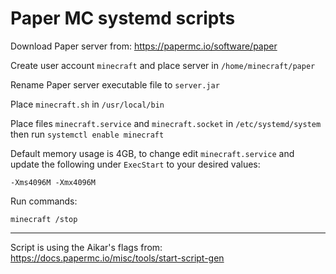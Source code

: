 # Paper MC systemd scripts

Download Paper server from:
<https://papermc.io/software/paper>

Create user account `minecraft` and place server in `/home/minecraft/paper`

Rename Paper server executable file to `server.jar`

Place `minecraft.sh` in `/usr/local/bin`

Place files `minecraft.service` and `minecraft.socket` in `/etc/systemd/system` then run `systemctl enable minecraft`

Default memory usage is 4GB, to change edit `minecraft.service` and update the following under `ExecStart` to your desired values:
```
-Xms4096M -Xmx4096M
```

Run commands:
```
minecraft /stop
```

-----

Script is using the Aikar's flags from:
<https://docs.papermc.io/misc/tools/start-script-gen>
